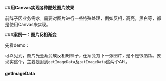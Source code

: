 ##**用Canvas实现各种酷炫图片效果**

前阵子因业务需求，需要对图片进行一些特殊处理，例如反相，高亮，黑白等，都是使用Canvas来实现。

###**案例一：图片反相渐变**

先看demo：



可以见到，图片先是渐变成反相的样子，在渐变为下一张图片，是不是很酷炫。要现实这个，主要是用到`getImageData`及`putImageData`这两个API。

#### **getImageData**

